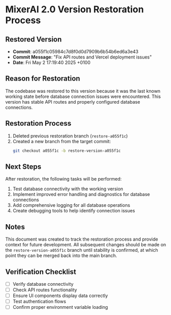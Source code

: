 # MixerAI 2.0 Version Restoration Process

## Restored Version

- **Commit**: a055f1c05984c7d8f0d0d7909b6b54b6ed6a3e43
- **Commit Message**: "Fix API routes and Vercel deployment issues"
- **Date**: Fri May 2 17:19:40 2025 +0100

## Reason for Restoration

The codebase was restored to this version because it was the last known working state before database connection issues were encountered. This version has stable API routes and properly configured database connections.

## Restoration Process

1. Deleted previous restoration branch (`restore-a055f1c`)
2. Created a new branch from the target commit:
   ```bash
   git checkout a055f1c -b restore-version-a055f1c
   ```

## Next Steps

After restoration, the following tasks will be performed:

1. Test database connectivity with the working version
2. Implement improved error handling and diagnostics for database connections
3. Add comprehensive logging for all database operations
4. Create debugging tools to help identify connection issues

## Notes

This document was created to track the restoration process and provide context for future development. All subsequent changes should be made on the `restore-version-a055f1c` branch until stability is confirmed, at which point they can be merged back into the main branch.

## Verification Checklist

- [ ] Verify database connectivity
- [ ] Check API routes functionality
- [ ] Ensure UI components display data correctly
- [ ] Test authentication flows
- [ ] Confirm proper environment variable loading 